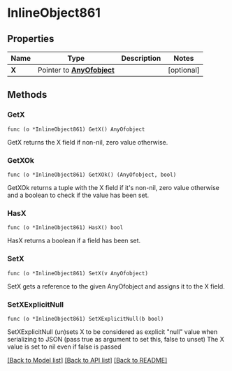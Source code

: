 # InlineObject861

## Properties

Name | Type | Description | Notes
------------ | ------------- | ------------- | -------------
**X** | Pointer to [**AnyOfobject**](anyOf&lt;object&gt;.md) |  | [optional] 

## Methods

### GetX

`func (o *InlineObject861) GetX() AnyOfobject`

GetX returns the X field if non-nil, zero value otherwise.

### GetXOk

`func (o *InlineObject861) GetXOk() (AnyOfobject, bool)`

GetXOk returns a tuple with the X field if it's non-nil, zero value otherwise
and a boolean to check if the value has been set.

### HasX

`func (o *InlineObject861) HasX() bool`

HasX returns a boolean if a field has been set.

### SetX

`func (o *InlineObject861) SetX(v AnyOfobject)`

SetX gets a reference to the given AnyOfobject and assigns it to the X field.

### SetXExplicitNull

`func (o *InlineObject861) SetXExplicitNull(b bool)`

SetXExplicitNull (un)sets X to be considered as explicit "null" value
when serializing to JSON (pass true as argument to set this, false to unset)
The X value is set to nil even if false is passed

[[Back to Model list]](../README.md#documentation-for-models) [[Back to API list]](../README.md#documentation-for-api-endpoints) [[Back to README]](../README.md)


